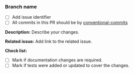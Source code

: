   <!-- Please, review this guidelines and check marks on complete each -->

### Branch name
  - [ ] Add issue identifier
  - [ ] All commits in this PR should be by [conventional-commits](https://www.conventionalcommits.org/en/v1.0.0/)

**Description:**
Describe your changes.

**Related issue:**
Add link to the related issue.

**Check list:**
- [ ] Mark if documentation changes are required.
- [ ] Mark if tests were added or updated to cover the changes.

